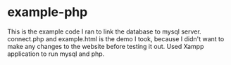 # example-php
This is the example code I ran to link the database to mysql server.
connect.php and example.html is the demo I took, because I didn't want to make any changes to the website before testing it out. 
Used Xampp application to run mysql and php.
